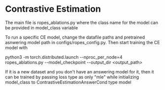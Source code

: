 # Contrastive Estimation

The main file is ropes_ablations.py where the class name for the model can be provided in model_class variable

To run a specific CE model, change the datafile paths and pretrained asnwering model path in configs/ropes_config.py.
Then start training the CE model with

python3 -m torch.distributed.launch --nproc_per_node=4 ropes_ablations.py --model_checkpoint <pretrained answering model path> --output_dir <output_path>

If it is a new dataset and you don't have an answering model for it, then it can be trained by passing loss type as only "mle" while initializing model_class to ContrastiveEstimationAnswerCond type model
